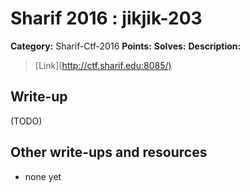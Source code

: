 # Sharif 2016 : jikjik-203

**Category:** Sharif-Ctf-2016
**Points:** 
**Solves:** 
**Description:**

> [Link](<http://ctf.sharif.edu:8085/)>


## Write-up

(TODO)

## Other write-ups and resources

* none yet
